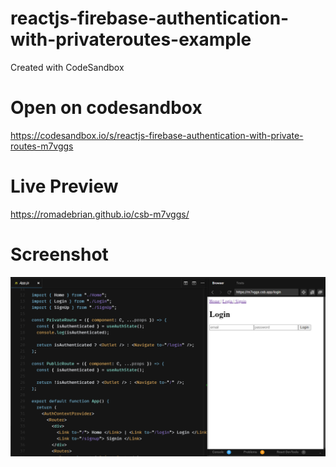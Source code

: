 # reactjs-firebase-authentication-with-privateroutes-example
Created with CodeSandbox

# Open on codesandbox
https://codesandbox.io/s/reactjs-firebase-authentication-with-private-routes-m7vggs

# Live Preview
https://romadebrian.github.io/csb-m7vggs/

# Screenshot
<img src=https://github.com/romadebrian/reactjs-firebase-authentication-with-privateroutes-example/blob/main/SS.png />
